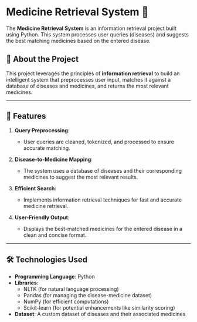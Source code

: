 # Medicine Retrieval System 💊

The **Medicine Retrieval System** is an information retrieval project built using Python. This system processes user queries (diseases) and suggests the best matching medicines based on the entered disease.

## 🌟 About the Project

This project leverages the principles of **information retrieval** to build an intelligent system that preprocesses user input, matches it against a database of diseases and medicines, and returns the most relevant medicines.

---

## 🚀 Features

1. **Query Preprocessing**:
   - User queries are cleaned, tokenized, and processed to ensure accurate matching.

2. **Disease-to-Medicine Mapping**:
   - The system uses a database of diseases and their corresponding medicines to suggest the most relevant results.

3. **Efficient Search**:
   - Implements information retrieval techniques for fast and accurate medicine retrieval.

4. **User-Friendly Output**:
   - Displays the best-matched medicines for the entered disease in a clean and concise format.

---

## 🛠️ Technologies Used

- **Programming Language**: Python
- **Libraries**:
  - NLTK (for natural language processing)
  - Pandas (for managing the disease-medicine dataset)
  - NumPy (for efficient computations)
  - Scikit-learn (for potential enhancements like similarity scoring)
- **Dataset**: A custom dataset of diseases and their associated medicines
